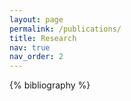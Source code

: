 ```yaml
---
layout: page
permalink: /publications/
title: Research
nav: true
nav_order: 2
---
```

<!--description: publications by categories in reversed chronological order. generated by jekyll-scholar. -->

<!-- _pages/publications.md -->

<!-- Bibsearch Feature -->
<!-- {% include bib_search.liquid %} -->

<div class="publications">

{% bibliography %}

</div>
